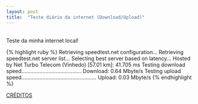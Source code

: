 ```yaml
---
layout: post
title:  "Teste diário da internet (Download/Upload)"
---
```

<br />
Teste da minha internet local!  <br />

{% highlight ruby %}
Retrieving speedtest.net configuration...
Retrieving speedtest.net server list...
Selecting best server based on latency...
Hosted by Net Turbo Telecom (Vinhedo) [57.01 km]: 41.705 ms
Testing download speed........................................
Download: 0.64 Mbyte/s
Testing upload speed..................................................
Upload: 0.03 Mbyte/s
{% endhighlight %}

[CRÉDITOS](https://github.com/sivel/speedtest-cli/)
